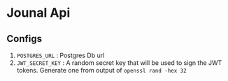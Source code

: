# Jounal Api

## Configs

1. `POSTGRES_URL` : Postgres Db url
2. `JWT_SECRET_KEY` : A random secret key that will be used to sign the JWT tokens. Generate one from output of `openssl rand -hex 32`